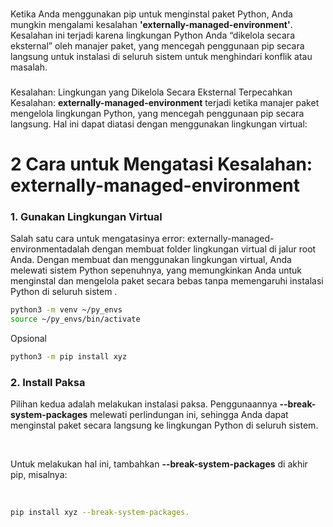 ###
Ketika Anda menggunakan pip untuk menginstal paket Python, Anda mungkin mengalami kesalahan <strong>'externally-managed-environment'</strong>. Kesalahan ini terjadi karena lingkungan Python Anda “dikelola secara eksternal” oleh manajer paket, yang mencegah penggunaan pip secara langsung untuk instalasi di seluruh sistem untuk menghindari konflik atau masalah.
###
Kesalahan: Lingkungan yang Dikelola Secara Eksternal Terpecahkan<br>
Kesalahan: <strong>externally-managed-environment</strong> terjadi ketika manajer paket mengelola lingkungan Python, yang mencegah penggunaan pip secara langsung. Hal ini dapat diatasi dengan menggunakan lingkungan virtual:
# 2 Cara untuk Mengatasi Kesalahan: <strong>externally-managed-environment</strong>

### 1. Gunakan Lingkungan Virtual
 <p>
   Salah satu cara untuk mengatasinya error: externally-managed-environmentadalah dengan membuat folder lingkungan virtual di jalur root Anda. Dengan membuat dan menggunakan lingkungan virtual, Anda melewati sistem Python sepenuhnya, yang memungkinkan Anda untuk menginstal dan mengelola paket secara bebas tanpa memengaruhi instalasi Python di seluruh sistem .
 </p>


```bash
python3 -m venv ~/py_envs
source ~/py_envs/bin/activate
```
<p>Opsional</p>

```bash
python3 -m pip install xyz
```

### 2. Install Paksa
<p>
  Pilihan kedua adalah melakukan instalasi paksa. Penggunaannya <strong>--break-system-packages</strong> melewati perlindungan ini, sehingga Anda dapat menginstal paket secara langsung ke lingkungan Python di seluruh sistem.
</p>
<br>
<p>
  Untuk melakukan hal ini, tambahkan <strong>--break-system-packages</strong> di akhir pip, misalnya:
</p>
<br>

```bash
pip install xyz --break-system-packages.
```
